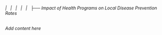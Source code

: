 ###### |   |   |   |   |   ├── Impact of Health Programs on Local Disease Prevention Rates

*Add content here*